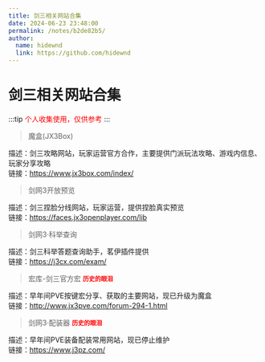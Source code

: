 ```yaml
---
title: 剑三相关网站合集
date: 2024-06-23 23:48:00
permalink: /notes/b2de82b5/
author: 
  name: hidewnd
  link: https://github.com/hidewnd
---
```



# 剑三相关网站合集

:::tip
<span style="color:red;">个人收集使用，仅供参考</span>
:::


> 魔盒(JX3Box)

描述：剑三攻略网站，玩家运营官方合作，主要提供门派玩法攻略、游戏内信息、玩家分享攻略<br>
链接：<https://www.jx3box.com/index/>


> 剑网3开放预览

描述：剑三捏脸分线网站，玩家运营，提供捏脸真实预览<br>
链接：<https://faces.jx3openplayer.com/lib>


> 剑网3·科举查询

描述：剑三科举答题查询助手，茗伊插件提供<br>
链接：<https://j3cx.com/exam/>


> 宏库-剑三官方宏 <span style="color:red;font-size:12px;font-weight:800;">历史的眼泪</span>

描述：早年间PVE按键宏分享、获取的主要网站，现已升级为魔盒<br>
链接：<http://www.jx3pve.com/forum-294-1.html>


> 剑网3·配装器 <span style="color:red;font-size:12px;font-weight:800;">历史的眼泪</span>

描述：早年间PVE装备配装常用网站，现已停止维护<br>
链接：<https://www.j3pz.com/>


